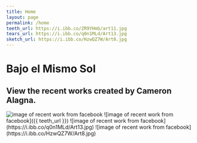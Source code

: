 ```yaml
---
title: Home
layout: page
permalink: /home
teeth_url: https://i.ibb.co/ZR9YHmb/art11.jpg
tears_url: https://i.ibb.co/q0n1MLd/Art13.jpg
sketch_url: https://i.ibb.co/HzwQZ7W/Art8.jpg
---
```

# Bajo el Mismo Sol 
## View the recent works created by **Cameron Alagna**. 

<img src="{{ teeth_url }}" alt="image of recent work from facebook">
![image of recent work from facebook]({{ teeth_url }})
![image of recent work from facebook](https://i.ibb.co/q0n1MLd/Art13.jpg)
![image of recent work from facebook](https://i.ibb.co/HzwQZ7W/Art8.jpg)